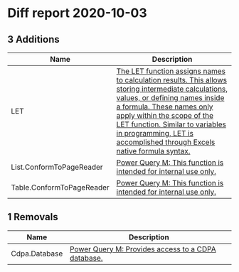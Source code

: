 # Diff report 2020-10-03
## 3 Additions
| Name                      | Description                                                                                                                                                                                                                                                                                                                                                                                                   |
| ------------------------- | ------------------------------------------------------------------------------------------------------------------------------------------------------------------------------------------------------------------------------------------------------------------------------------------------------------------------------------------------------------------------------------------------------------- |
| LET                       | [The LET function assigns names to calculation results. This allows storing intermediate calculations, values, or defining names inside a formula. These names only apply within the scope of the LET function. Similar to variables in programming, LET is accomplished through Excels native formula syntax.](https://support.microsoft.com/en-us/office/let-function-34842dd8-b92b-4d3f-b325-b8b8f9908999) |
| List.ConformToPageReader  | [Power Query M: This function is intended for internal use only.](https://docs.microsoft.com/en-us/powerquery-m/list-conformtopagereader)                                                                                                                                                                                                                                                                     |
| Table.ConformToPageReader | [Power Query M: This function is intended for internal use only.](https://docs.microsoft.com/en-us/powerquery-m/table-conformtopagereader)                                                                                                                                                                                                                                                                    |
## 1 Removals
| Name          | Description                                                                                                       |
| ------------- | ----------------------------------------------------------------------------------------------------------------- |
| Cdpa.Database | [Power Query M: Provides access to a CDPA database.](https://docs.microsoft.com/en-us/powerquery-m/cdpa-database) |